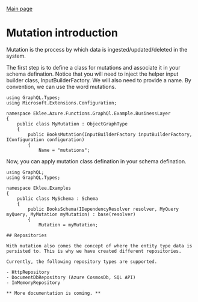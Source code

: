 [Main page](../README.md)

# Mutation introduction

Mutation is the process by which data is ingested/updated/deleted in the system.

The first step is to define a class for mutations and associate it in your schema defination. Notice that you will need to inject the helper input builder class, InputBuilderFactory. We will also need to provide a name. By convention, we can use the word mutations.

```
using GraphQL.Types;
using Microsoft.Extensions.Configuration;

namespace Eklee.Azure.Functions.GraphQl.Example.BusinessLayer
{
	public class MyMutation : ObjectGraphType
	{
		public BooksMutation(InputBuilderFactory inputBuilderFactory, IConfiguration configuration)
		{
			Name = "mutations";
```

Now, you can apply mutation class defination in your schema defination.
```
using GraphQL;
using GraphQL.Types;

namespace Eklee.Examples
{
    public class MySchema : Schema
    {
        public BooksSchema(IDependencyResolver resolver, MyQuery myQuery, MyMutation myMutation) : base(resolver)
        {
            Mutation = myMutation;

## Repositories

With mutation also comes the concept of where the entity type data is persisted to. This is why we have created different repositories.

Currently, the following repository types are supported.

- HttpRepository
- DocumentDbRepository (Azure CosmosDb, SQL API)
- InMemoryRepository

** More documentation is coming. **
